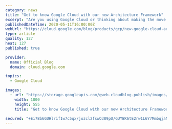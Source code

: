 ```yaml
---
category: news
title: "Get to know Google Cloud with our new Architecture Framework"
excerpt: "Are you using Google Cloud or thinking about making the move to the cloud? Are you a cloud architect or cloud engineer who needs to ensure your services are secure and reliable yet also manageable during day-to-day operations? We have heard feedback from many of you that you need a structured approach"
publishedDateTime: 2020-05-11T16:00:00Z
webUrl: "https://cloud.google.com/blog/products/gcp/new-google-cloud-architecture-framework-guide/"
type: article
quality: 127
heat: 127
published: true

provider:
  name: Official Blog
  domain: cloud.google.com

topics:
  - Google Cloud

images:
  - url: "https://storage.googleapis.com/gweb-cloudblog-publish/images/Google_Cloud_CkvXMRW.max-1000x1000.jpg"
    width: 1000
    height: 555
    title: "Get to know Google Cloud with our new Architecture Framework"

secured: "+Ei7Bb6GUHlrif1w7c5qx/jozcl2fswO389pU/GUYBK6tE2rw1L6Y7MmbqjaNSOlt6Y/gAONdfoARmIiOB57VfgdGuc1+TH+QGBgMWqmD4NpvGclN1zVPOSk0wrFXWZlICQwGzQuNTJ5qYyBgEgSvZlEZWlb2KMStK043U0jMFBSoUpQf507xfo98oDBVCdXNzCIaf/MwiT0fIlSCBCz8Aky9EzTYwH+K5GwS39nNxVyochR2sM/+iIcyNCR7QNPWTuK3oJdx8cLvexO1EqUCXKAoQp0b312siAi39knbylYPSEo3mrWDr0f4I90OCQ/rMDn1kR5dZRzPv9r6S7yWg==;gAomjAiY32QlA64yDFSx5Q=="
---
```


